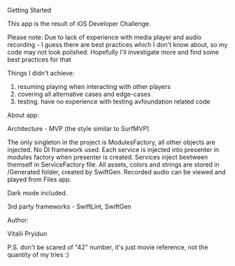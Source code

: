 
Getting Started

This app is the result of iOS Developer Challenge.

Please note: 
Due to lack of experience with media player and audio recording - I guess there are best practices which I don't know about, so my code may not look polished. Hopefully I'll investigate more and find some best practices for that 

Things I didn't achieve: 
1) resuming playing when interacting with other players 
2) covering all alternative cases and edge-cases 
3) testing. have no experience with testing avfoundation related code

About app: 

Architecture - MVP (the style similar to SurfMVP).

The only singleton in the project is ModulesFactory, all other objects are injected. No DI framework used. Each service is injected into presenter in modules factory when presenter is created. Services inject beetween themself in ServiceFactory file. 
All assets, colors and strings are stored in /Generated folder, created by SwiftGen.
Recorded audio can be viewed and played from Files app.

Dark mode included. 

3rd party frameworks - SwiftLint, SwiftGen 

Author:

Vitalii Pryidun

P.S. don't be scared of "42" number, it's just movie reference, not the quantity of my tries :)

